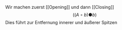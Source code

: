 Wir machen zuerst [[Opening]] und dann [[Closing]]
$$((A \circ b) ● b)$$
Dies führt zur Entfernung innerer und äußerer Spitzen
